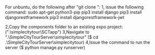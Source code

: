 For unbuntu, do the following after "git clone ":
1, issue the following command:
sudo apt-get python3-pip
pip3 install django
pip3 install djangorestframework
pip3 install djangorestframework-jwt

2,Copy the components folder to an existing expo project:(".\simplecitytour\SCTapp")
3,Navigate to ".\SimpleCityTourServer\simplecitytour"  ($ cd .\SimpleCityTourServer\simplecitytour)
4,Issue the command to run the server ($ python manage.py runserver)
